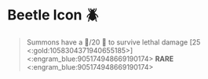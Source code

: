 # Beetle Icon 🪲
> Summons have a 👥/20 :game_die: to survive lethal damage [25 <:gold:1058304371940655185>]
<:engram_blue:905174948669190174> __RARE__ <:engram_blue:905174948669190174>
